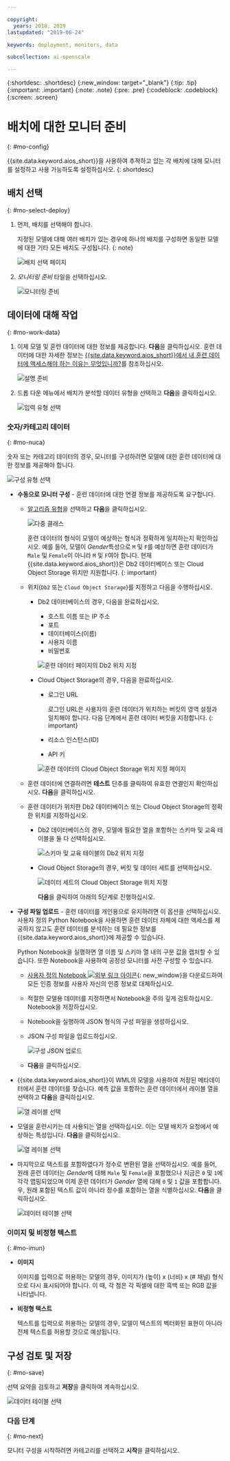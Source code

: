 ```yaml
---

copyright:
  years: 2018, 2019
lastupdated: "2019-06-24"

keywords: deployment, monitors, data

subcollection: ai-openscale

---
```


{:shortdesc: .shortdesc}
{:new_window: target="_blank"}
{:tip: .tip}
{:important: .important}
{:note: .note}
{:pre: .pre}
{:codeblock: .codeblock}
{:screen: .screen}

# 배치에 대한 모니터 준비
{: #mo-config}

{{site.data.keyword.aios_short}}을 사용하여 추적하고 있는 각 배치에 대해 모니터를 설정하고 사용 가능하도록 설정하십시오.
{: shortdesc}

## 배치 선택
{: #mo-select-deploy}

1.  먼저, 배치를 선택해야 합니다.

    지정된 모델에 대해 여러 배치가 있는 경우에 하나의 배치를 구성하면 동일한 모델에 대한 기타 모든 배치도 구성됩니다.
    {: note}

    ![배치 선택 페이지](images/config-select-deploy.png)

1.  *모니터링 준비* 타일을 선택하십시오.

    ![모니터링 준비](images/config-prep-monitor.png)

## 데이터에 대해 작업
{: #mo-work-data}

1.  이제 모델 및 훈련 데이터에 대한 정보를 제공합니다. **다음**을 클릭하십시오. 훈련 데이터에 대한 자세한 정보는 [{{site.data.keyword.aios_short}}에서 내 훈련 데이터에 액세스해야 하는 이유는 무엇입니까?](/docs/services/ai-openscale?topic=ai-openscale-trainingdata#trainingdata)를 참조하십시오.

    ![설명 준비](images/config-what-monitor.png)

1.  드롭 다운 메뉴에서 배치가 분석할 데이터 유형을 선택하고 **다음**을 클릭하십시오.

    ![입력 유형 선택](images/config-input-monitor.png)

### 숫자/카테고리 데이터
{: #mo-nuca}

숫자 또는 카테고리 데이터의 경우, 모니터를 구성하려면 모델에 대한 훈련 데이터에 대한 정보를 제공해야 합니다.

  ![구성 유형 선택](images/config-manual-monitor.png)

- **수동으로 모니터 구성** - 훈련 데이터에 대한 연결 정보를 제공하도록 요구합니다.

    - [알고리즘 유형](/docs/services/ai-openscale?topic=ai-openscale-acc-monitor#acc-understand)을 선택하고 **다음**을 클릭하십시오.

      ![다중 클래스](images/multiclass.png)

      훈련 데이터의 형식이 모델이 예상하는 형식과 정확하게 일치하는지 확인하십시오. 예를 들어, 모델이 *Gender*특성으로 `M` 및 `F`를 예상하면 훈련 데이터가 `Male` 및 `Female`이 아니라 `M` 및 `F`여야 합니다. 현재 {{site.data.keyword.aios_short}}은 Db2 데이터베이스 또는 Cloud Object Storage 위치만 지원합니다.
        {: important}

    - 위치(`Db2` 또는 `Cloud Object Storage`)를 지정하고 다음을 수행하십시오.

        - Db2 데이터베이스의 경우, 다음을 완료하십시오.

            - 호스트 이름 또는 IP 주소
            - 포트
            - 데이터베이스(이름)
            - 사용자 이름
            - 비밀번호

            ![훈련 데이터 페이지의 Db2 위치 지정](images/config-train-db2-monitor.png)

        - Cloud Object Storage의 경우, 다음을 완료하십시오.

            - 로그인 URL

              로그인 URL은 사용자의 훈련 데이터가 위치하는 버킷의 영역 설정과 일치해야 합니다. 다음 단계에서 훈련 데이터 버킷을 지정합니다.
              {: important}

            - 리소스 인스턴스(ID)
            - API 키

            ![훈련 데이터의 Cloud Object Storage 위치 지정 페이지](images/config-train-cos-monitor.png)

    - 훈련 데이터에 연결하려면 **테스트** 단추를 클릭하여 유효한 연결인지 확인하십시오. **다음**을 클릭하십시오.

    - 훈련 데이터가 위치한 Db2 데이터베이스 또는 Cloud Object Storage의 정확한 위치를 지정하십시오.

        - Db2 데이터베이스의 경우, 모델에 필요한 열을 포함하는 스키마 및 교육 테이블을 둘 다 선택하십시오.

          ![스키마 및 교육 테이블의 Db2 위치 지정](images/fair-config-table-db2.png)

        - Cloud Object Storage의 경우, 버킷 및 데이터 세트를 선택하십시오.

          ![데이터 세트의 Cloud Object Storage 위치 지정](images/fair-config-dset-cos.png)

          **다음**을 클릭하여 아래의 5단계로 진행하십시오.

- **구성 파일 업로드** - 훈련 데이터를 개인용으로 유지하려면 이 옵션을 선택하십시오. 사용자 정의 Python Notebook을 사용하면 훈련 데이터 자체에 대한 액세스를 제공하지 않고도 훈련 데이터를 분석하는 데 필요한 정보를 {{site.data.keyword.aios_short}}에 제공할 수 있습니다.

  Python Notebook을 실행하면 열 이름 및 스키마 열 내의 구분 값을 캡처할 수 있습니다. 또한 Notebook을 사용하여 공정성 모니터를 사전 구성할 수 있습니다.

    - [사용자 정의 Notebook ![외부 링크 아이콘](../../icons/launch-glyph.svg "외부 링크 아이콘")](https://github.com/IBM-Watson/aios-data-distribution/blob/master/training_statistics_notebook.ipynb){: new_window}을 다운로드하여 모든 인증 정보를 사용자 자신의 인증 정보로 대체하십시오.

    - 적절한 모델용 데이터를 지정하면서 Notebook을 주의 깊게 검토하십시오. Notebook을 저장하십시오.

    - Notebook을 실행하여 JSON 형식의 구성 파일을 생성하십시오.

    - JSON 구성 파일을 업로드하십시오.

        ![구성 JSON 업로드](images/config-json-monitor.png)

    - **다음**을 클릭하십시오.

- {{site.data.keyword.aios_short}}이 WML의 모델을 사용하여 저장된 메타데이터에서 훈련 데이터를 찾습니다. 예측 값을 포함하는 훈련 데이터에서 레이블 열을 선택하고 **다음**을 클릭하십시오.

  ![열 레이블 선택](images/fair-config-column.png)

- 모델을 훈련시키는 데 사용되는 열을 선택하십시오. 이는 모델 배치가 요청에서 예상하는 특성입니다. **다음**을 클릭하십시오.

    ![열 레이블 선택](images/explain-select-column.png)

- 마지막으로 텍스트를 포함하였다가 정수로 변환된 열을 선택하십시오. 예를 들어, 원래 훈련 데이터는 *Gender*에 대해 `Male` 및 `Female`을 포함했으나 지금은 `0` 및 `1`에 각각 맵핑되었으며 이제 훈련 데이터가 *Gender* 열에 대해 `0` 및 `1` 값을 포함합니다. 우, 원래 포함된 텍스트 값이 아니라 정수를 포함하는 열을 식별하십시오. **다음**을 클릭하십시오.

    ![데이터 테이블 선택](images/explain-text-column.png)

### 이미지 및 비정형 텍스트
{: #mo-imun}

- **이미지**

  이미지를 입력으로 허용하는 모델의 경우, 이미지가 (높이) x (너비) x (# 채널) 형식으로 다시 표시되어야 합니다. 이 때, 각 점은 각 픽셀에 대한 흑백 또는 RGB 값을 나타냅니다.

- **비정형 텍스트**

   텍스트를 입력으로 허용하는 모델의 경우, 모델이 텍스트의 벡터화된 표현이 아니라 전체 텍스트를 허용할 것으로 예상됩니다.

## 구성 검토 및 저장
{: #mo-save}

선택 요약을 검토하고 **저장**을 클릭하여 계속하십시오.

  ![데이터 테이블 선택](images/config-summary-monitor.png)

### 다음 단계
{: #mo-next}

모니터 구성을 시작하려면 카테고리를 선택하고 **시작**을 클릭하십시오.
